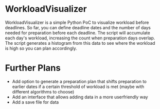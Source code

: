# WorkloadVisualizer 
WorkloadVisualizer is a simple Python PoC to visualize workload before deadlines.
So far, you can define deadline dates and the number of days needed for preparation before each deadline. The script will accumulate each day's workload, increasing the count when preparation days overlap. The script generates a histogram from this data to see where the workload is high so you can plan accordingly. 

# Further Plans
* Add option to  generate a preparation plan that shifts preparation to earlier dates if a certain threshold of workload is met (maybe with different algorithms to choose)
* Add an interface that allows adding data in a more userfriendly way
* Add a save file for data
